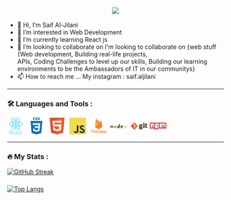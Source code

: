 <div id="header" align="center">
  <img src="https://media.giphy.com/media/fmkYSBlJt3XjNF6p9c/giphy.gif" width="200"/>
  
</div>









- 👋 Hi, I’m Saif Al-Jilani
- 👀 I’m interested in Web Development
- 🌱 I’m currently learning React js
- 💞️ I’m looking to collaborate on I'm looking to collaborate on {web stuff {Web development,
                                                                             Building real-life projects,  
                                                                             APIs, 
                                                                             Coding Challenges to level up our skills, 
                                                                             Building our learning environments to be
                                                                             the Ambassadors of IT in our communitys} 
- 📫 How to reach me ...
My instagram : saif.aljilani

<hr>

### :hammer_and_wrench: Languages and Tools :


<div>
   <img src="https://github.com/devicons/devicon/blob/master/icons/react/react-original-wordmark.svg" title="React" alt="React" width="40" height="40"/>&nbsp;
   <img src="https://github.com/devicons/devicon/blob/master/icons/css3/css3-plain-wordmark.svg"  title="CSS3" alt="CSS" width="40" height="40"/>&nbsp;
  <img src="https://github.com/devicons/devicon/blob/master/icons/html5/html5-original.svg" title="HTML5" alt="HTML" width="40" height="40"/>&nbsp;
  <img src="https://github.com/devicons/devicon/blob/master/icons/javascript/javascript-original.svg" title="JavaScript" alt="JavaScript" width="40" height="40"/>&nbsp;
  <img src="https://github.com/devicons/devicon/blob/master/icons/firebase/firebase-plain-wordmark.svg" title="Firebase" alt="Firebase" width="40" height="40"/>&nbsp;
   <img src="https://github.com/devicons/devicon/blob/master/icons/nodejs/nodejs-original-wordmark.svg" title="NodeJS" alt="NodeJS" width="40" height="40"/>&nbsp;
   <img src="https://github.com/devicons/devicon/blob/master/icons/git/git-original-wordmark.svg" title="Git" **alt="Git" width="40" height="40"/>
     <img src="https://github.com/devicons/devicon/blob/master/icons/npm/npm-original-wordmark.svg"  title="npm" alt="npm" width="40" height="40"/>&nbsp;

</div>

<hr/>

### :fire: My Stats :
[![GitHub Streak](http://github-readme-streak-stats.herokuapp.com?user=sipher69&theme=react&date_format=M%20j%5B%2C%20Y%5D)](https://git.io/streak-stats)





###
[![Top Langs](https://github-readme-stats.vercel.app/api/top-langs/?username=sipher69&layout=compact&theme=vision-friendly-dark)](https://github.com/anuraghazra/github-readme-stats)


